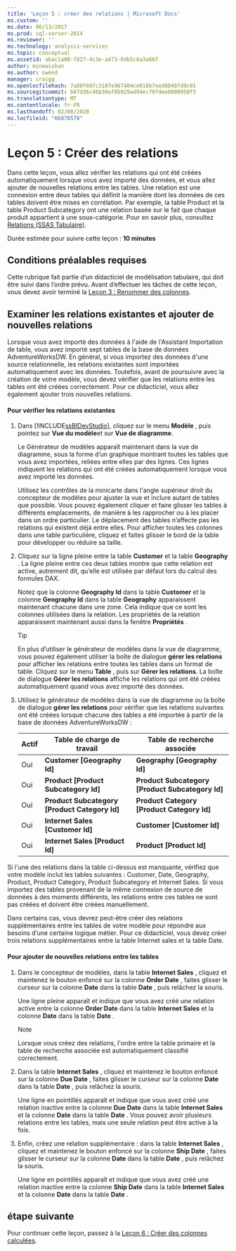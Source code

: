 ```yaml
---
title: 'Leçon 5 : créer des relations | Microsoft Docs'
ms.custom: ''
ms.date: 06/13/2017
ms.prod: sql-server-2014
ms.reviewer: ''
ms.technology: analysis-services
ms.topic: conceptual
ms.assetid: abac1a00-f827-4c3e-a473-6db5c8a3a66f
author: minewiskan
ms.author: owend
manager: craigg
ms.openlocfilehash: 7a80f607c3187e967404ce018b7eed00497d9c01
ms.sourcegitcommit: b87d36c46b39af8b929ad94ec707dee8800950f5
ms.translationtype: MT
ms.contentlocale: fr-FR
ms.lasthandoff: 02/08/2020
ms.locfileid: "66078578"
---
```

# <a name="lesson-5-create-relationships"></a>Leçon 5 : Créer des relations
  Dans cette leçon, vous allez vérifier les relations qui ont été créées automatiquement lorsque vous avez importé des données, et vous allez ajouter de nouvelles relations entre les tables. Une relation est une connexion entre deux tables qui définit la manière dont les données de ces tables doivent être mises en corrélation. Par exemple, la table Product et la table Product Subcategory ont une relation basée sur le fait que chaque produit appartient à une sous-catégorie. Pour en savoir plus, consultez [Relations &#40;SSAS Tabulaire&#41;](tabular-models/relationships-ssas-tabular.md).  
  
 Durée estimée pour suivre cette leçon : **10 minutes**  
  
## <a name="prerequisites"></a>Conditions préalables requises  
 Cette rubrique fait partie d’un didacticiel de modélisation tabulaire, qui doit être suivi dans l’ordre prévu. Avant d’effectuer les tâches de cette leçon, vous devez avoir terminé la [Leçon 3 : Renommer des colonnes](rename-columns.md).  
  
## <a name="review-existing-relationships-and-add-new-relationships"></a>Examiner les relations existantes et ajouter de nouvelles relations  
 Lorsque vous avez importé des données à l'aide de l'Assistant Importation de table, vous avez importé sept tables de la base de données AdventureWorksDW. En général, si vous importez des données d'une source relationnelle, les relations existantes sont importées automatiquement avec les données. Toutefois, avant de poursuivre avec la création de votre modèle, vous devez vérifier que les relations entre les tables ont été créées correctement. Pour ce didacticiel, vous allez également ajouter trois nouvelles relations.  
  
#### <a name="to-review-existing-relationships"></a>Pour vérifier les relations existantes  
  
1.  Dans [!INCLUDE[ssBIDevStudio](../includes/ssbidevstudio-md.md)], cliquez sur le menu **Modèle** , puis pointez sur **Vue du modèle**et sur **Vue de diagramme**.  
  
     Le Générateur de modèles apparaît maintenant dans la vue de diagramme, sous la forme d’un graphique montrant toutes les tables que vous avez importées, reliées entre elles par des lignes. Ces lignes indiquent les relations qui ont été créées automatiquement lorsque vous avez importé les données.  
  
     Utilisez les contrôles de la minicarte dans l'angle supérieur droit du concepteur de modèles pour ajuster la vue et inclure autant de tables que possible. Vous pouvez également cliquer et faire glisser les tables à différents emplacements, de manière à les rapprocher ou à les placer dans un ordre particulier. Le déplacement des tables n’affecte pas les relations qui existent déjà entre elles. Pour afficher toutes les colonnes dans une table particulière, cliquez et faites glisser le bord de la table pour développer ou réduire sa taille.  
  
2.  Cliquez sur la ligne pleine entre la table **Customer** et la table **Geography** . La ligne pleine entre ces deux tables montre que cette relation est active, autrement dit, qu’elle est utilisée par défaut lors du calcul des formules DAX.  
  
     Notez que la colonne **Geography Id** dans la table **Customer** et la colonne **Geography Id** dans la table **Geography** apparaissent maintenant chacune dans une zone. Cela indique que ce sont les colonnes utilisées dans la relation. Les propriétés de la relation apparaissent maintenant aussi dans la fenêtre **Propriétés** .  
  
    > [!TIP]  
    >  En plus d’utiliser le générateur de modèles dans la vue de diagramme, vous pouvez également utiliser la boîte de dialogue **gérer les relations** pour afficher les relations entre toutes les tables dans un format de table. Cliquez sur le menu **Table** , puis sur **Gérer les relations**. La boîte de dialogue **Gérer les relations** affiche les relations qui ont été créées automatiquement quand vous avez importé des données.  
  
3.  Utilisez le générateur de modèles dans la vue de diagramme ou la boîte de dialogue **gérer les relations** pour vérifier que les relations suivantes ont été créées lorsque chacune des tables a été importée à partir de la base de données AdventureWorksDW :  
  
    |Actif|Table de charge de travail|Table de recherche associée|  
    |------------|-----------|--------------------------|  
    |Oui|**Customer [Geography Id]**|**Geography [Geography Id]**|  
    |Oui|**Product [Product Subcategory Id]**|**Product Subcategory [Product Subcategory Id]**|  
    |Oui|**Product Subcategory [Product Category Id]**|**Product Category [Product Category Id]**|  
    |Oui|**Internet Sales [Customer Id]**|**Customer [Customer Id]**|  
    |Oui|**Internet Sales [Product Id]**|**Product [Product Id]**|  
  
 Si l'une des relations dans la table ci-dessus est manquante, vérifiez que votre modèle inclut les tables suivantes : Customer, Date, Geography, Product, Product Category, Product Subcategory et Internet Sales. Si vous importez des tables provenant de la même connexion de source de données à des moments différents, les relations entre ces tables ne sont pas créées et doivent être créées manuellement.  
  
 Dans certains cas, vous devrez peut-être créer des relations supplémentaires entre les tables de votre modèle pour répondre aux besoins d’une certaine logique métier. Pour ce didacticiel, vous devez créer trois relations supplémentaires entre la table Internet sales et la table Date.  
  
#### <a name="to-add-new-relationships-between-tables"></a>Pour ajouter de nouvelles relations entre les tables  
  
1.  Dans le concepteur de modèles, dans la table **Internet Sales** , cliquez et maintenez le bouton enfoncé sur la colonne **Order Date** , faites glisser le curseur sur la colonne **Date** dans la table **Date** , puis relâchez la souris.  
  
     Une ligne pleine apparaît et indique que vous avez créé une relation active entre la colonne **Order Date** dans la table **Internet Sales** et la colonne **Date** dans la table **Date** .  
  
    > [!NOTE]  
    >  Lorsque vous créez des relations, l'ordre entre la table primaire et la table de recherche associée est automatiquement classifié correctement.  
  
2.  Dans la table **Internet Sales** , cliquez et maintenez le bouton enfoncé sur la colonne **Due Date** , faites glisser le curseur sur la colonne **Date** dans la table **Date** , puis relâchez la souris.  
  
     Une ligne en pointillés apparaît et indique que vous avez créé une relation inactive entre la colonne **Due Date** dans la table **Internet Sales** et la colonne **Date** dans la table **Date** . Vous pouvez avoir plusieurs relations entre les tables, mais une seule relation peut être active à la fois.  
  
3.  Enfin, créez une relation supplémentaire : dans la table **Internet Sales** , cliquez et maintenez le bouton enfoncé sur la colonne **Ship Date** , faites glisser le curseur sur la colonne **Date** dans la table **Date** , puis relâchez la souris.  
  
     Une ligne en pointillés apparaît et indique que vous avez créé une relation inactive entre la colonne **Ship Date** dans la table **Internet Sales** et la colonne **Date** dans la table **Date** .  
  
## <a name="next-step"></a>étape suivante  
 Pour continuer cette leçon, passez à la [Leçon 6 : Créer des colonnes calculées](lesson-5-create-calculated-columns.md).  
  
  
